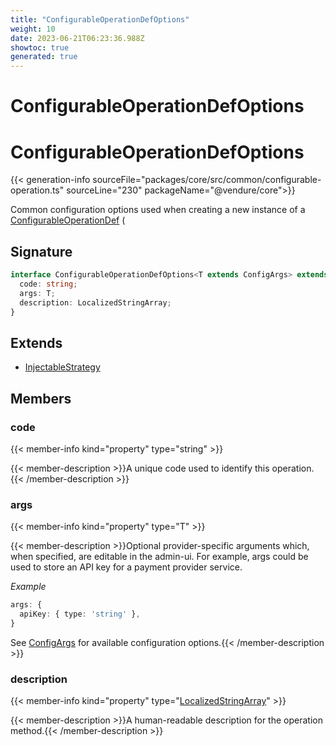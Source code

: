 ```yaml
---
title: "ConfigurableOperationDefOptions"
weight: 10
date: 2023-06-21T06:23:36.988Z
showtoc: true
generated: true
---
```

<!-- This file was generated from the Vendure source. Do not modify. Instead, re-run the "docs:build" script -->

# ConfigurableOperationDefOptions
<div class="symbol">


# ConfigurableOperationDefOptions

{{< generation-info sourceFile="packages/core/src/common/configurable-operation.ts" sourceLine="230" packageName="@vendure/core">}}

Common configuration options used when creating a new instance of a
<a href='/typescript-api/configurable-operation-def/#configurableoperationdef'>ConfigurableOperationDef</a> (

## Signature

```TypeScript
interface ConfigurableOperationDefOptions<T extends ConfigArgs> extends InjectableStrategy {
  code: string;
  args: T;
  description: LocalizedStringArray;
}
```
## Extends

 * <a href='/typescript-api/common/injectable-strategy#injectablestrategy'>InjectableStrategy</a>


## Members

### code

{{< member-info kind="property" type="string"  >}}

{{< member-description >}}A unique code used to identify this operation.{{< /member-description >}}

### args

{{< member-info kind="property" type="T"  >}}

{{< member-description >}}Optional provider-specific arguments which, when specified, are
editable in the admin-ui. For example, args could be used to store an API key
for a payment provider service.

*Example*

```ts
args: {
  apiKey: { type: 'string' },
}
```

See <a href='/typescript-api/configurable-operation-def/config-args#configargs'>ConfigArgs</a> for available configuration options.{{< /member-description >}}

### description

{{< member-info kind="property" type="<a href='/typescript-api/configurable-operation-def/localized-string-array#localizedstringarray'>LocalizedStringArray</a>"  >}}

{{< member-description >}}A human-readable description for the operation method.{{< /member-description >}}


</div>
